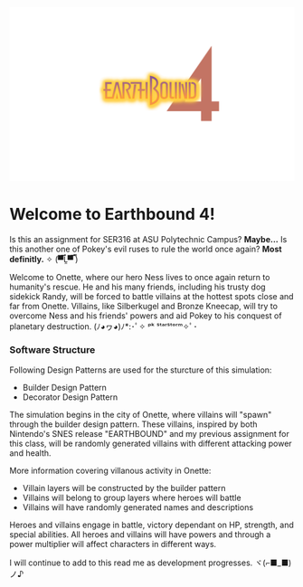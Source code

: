  ![Image description](src/main/resources/ui/images/earthbound4.png)
 
# Welcome to Earthbound 4!
Is this an assignment for SER316 at ASU Polytechnic Campus? **Maybe...** Is this another one of Pokey's evil ruses to rule the world once again? **Most definitly.** ✧ (▀̿Ĺ̯▀̿ ̿) 

Welcome to Onette, where our hero Ness lives to once again return to humanity's rescue. He and his many friends, including his trusty dog sidekick Randy, will be forced to battle villains at the hottest spots close and far from Onette. Villains, like 
Silberkugel and Bronze Kneecap, will try to overcome Ness and his friends' powers and aid Pokey to his conquest of planetary destruction.  (ﾉ◕ヮ◕)ﾉ*:･ﾟ✧ ᵖᵏ ˢᵗᵃʳˢᵗᵒʳᵐ✧ﾟ･

### Software Structure 
Following Design Patterns are used for the sturcture of this simulation: 
- Builder Design Pattern
- Decorator Design Pattern

The simulation begins in the city of Onette, where villains will "spawn" through the builder design pattern. These villains, inspired by both Nintendo's SNES release "EARTHBOUND" and my previous assignment for this class, will be randomly generated villains with different attacking power and health. 

More information covering villanous activity in Onette: 
- Villain layers will be constructed by the builder pattern
- Villains will belong to group layers where heroes will battle
- Villains will have randomly generated names and descriptions

Heroes and villains engage in battle, victory dependant on HP, strength, and special abilities. All heroes and villains will have powers and through a power multiplier will affect characters in different ways. 

I will continue to add to this read me as development progresses.  ヾ(⌐■_■)ノ♪

